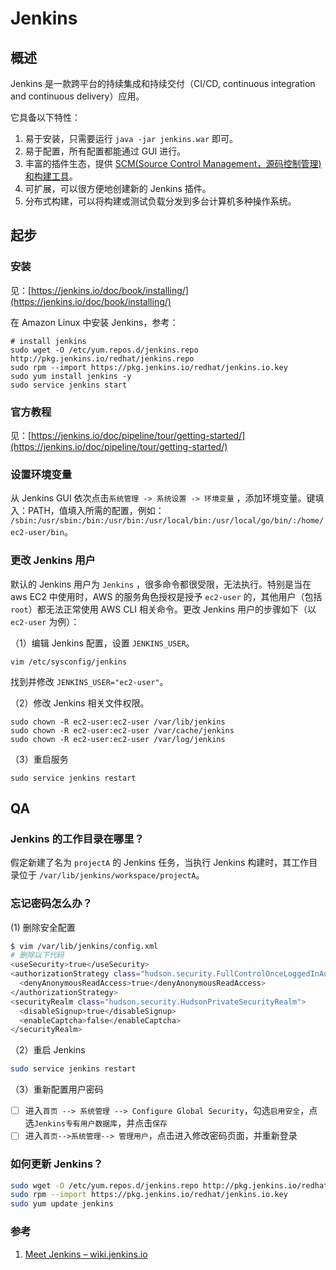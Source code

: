 # Jenkins

## 概述

Jenkins 是一款跨平台的持续集成和持续交付（CI/CD, continuous integration and continuous delivery）应用。

它具备以下特性：

1. 易于安装，只需要运行 `java -jar jenkins.war` 即可。
2. 易于配置，所有配置都能通过 GUI 进行。
3. 丰富的插件生态，提供 [SCM\(Source Control Management，源码控制管理\) 和构建工具](https://wiki.jenkins-ci.org/display/JENKINS/Plugins)。
4. 可扩展，可以很方便地创建新的 Jenkins 插件。
5. 分布式构建，可以将构建或测试负载分发到多台计算机多种操作系统。

## 起步

### 安装

见：[https://jenkins.io/doc/book/installing/](https://jenkins.io/doc/book/installing/)

在 Amazon Linux 中安装 Jenkins，参考：

```text
# install jenkins
sudo wget -O /etc/yum.repos.d/jenkins.repo http://pkg.jenkins.io/redhat/jenkins.repo
sudo rpm --import https://pkg.jenkins.io/redhat/jenkins.io.key
sudo yum install jenkins -y
sudo service jenkins start
```

### 官方教程

见：[https://jenkins.io/doc/pipeline/tour/getting-started/](https://jenkins.io/doc/pipeline/tour/getting-started/)

### 设置环境变量

从 Jenkins GUI 依次点击`系统管理 -> 系统设置 -> 环境变量` ，添加环境变量。键填入：PATH，值填入所需的配置，例如： `/sbin:/usr/sbin:/bin:/usr/bin:/usr/local/bin:/usr/local/go/bin/:/home/ec2-user/bin`。

### 更改 Jenkins 用户

默认的 Jenkins 用户为 `Jenkins` ，很多命令都很受限，无法执行。特别是当在 aws EC2 中使用时，AWS 的服务角色授权是授予 `ec2-user` 的，其他用户（包括 `root`）都无法正常使用 AWS CLI 相关命令。更改 Jenkins 用户的步骤如下（以 `ec2-user` 为例）：

（1）编辑 Jenkins 配置，设置 `JENKINS_USER`。

```text
vim /etc/sysconfig/jenkins
```

找到并修改 `JENKINS_USER="ec2-user"`。

（2）修改 Jenkins 相关文件权限。

```text
sudo chown -R ec2-user:ec2-user /var/lib/jenkins
sudo chown -R ec2-user:ec2-user /var/cache/jenkins
sudo chown -R ec2-user:ec2-user /var/log/jenkins
```

（3）重启服务

```text
sudo service jenkins restart
```

## QA

### Jenkins 的工作目录在哪里？

假定新建了名为 `projectA` 的 Jenkins 任务，当执行 Jenkins 构建时，其工作目录位于 `/var/lib/jenkins/workspace/projectA`。

### 忘记密码怎么办？

\(1\) 删除安全配置

```bash
$ vim /var/lib/jenkins/config.xml
# 删除以下代码
<useSecurity>true</useSecurity>  
<authorizationStrategy class="hudson.security.FullControlOnceLoggedInAuthorizationStrategy">  
  <denyAnonymousReadAccess>true</denyAnonymousReadAccess>  
</authorizationStrategy>  
<securityRealm class="hudson.security.HudsonPrivateSecurityRealm">  
  <disableSignup>true</disableSignup>  
  <enableCaptcha>false</enableCaptcha>  
</securityRealm> 
```

（2）重启 Jenkins

```bash
sudo service jenkins restart
```

（3）重新配置用户密码

* [ ] 进入`首页 --> 系统管理 --> Configure Global Security`，勾选`启用安全`，点选`Jenkins专有用户数据库`，并点击`保存`
* [ ] 进入`首页-->系统管理--> 管理用户`，点击进入修改密码页面，并重新登录

### 如何更新 Jenkins？

```bash
sudo wget -O /etc/yum.repos.d/jenkins.repo http://pkg.jenkins.io/redhat/jenkins.repo
sudo rpm --import https://pkg.jenkins.io/redhat/jenkins.io.key
sudo yum update jenkins
```

### 参考

1. [Meet Jenkins – wiki.jenkins.io](https://wiki.jenkins.io/display/JENKINS/Meet+Jenkins)


